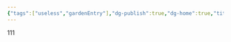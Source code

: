 ```yaml
---
{"tags":["useless","gardenEntry"],"dg-publish":true,"dg-home":true,"title":"test2","dg-permalink":"test2","permalink":"/test2/","dgPassFrontmatter":true}
---
```


111